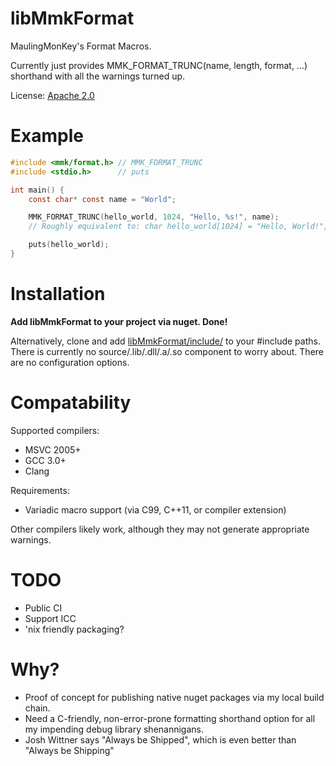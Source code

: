 # libMmkFormat

MaulingMonKey's Format Macros.

Currently just provides MMK_FORMAT_TRUNC(name, length, format, ...) shorthand with all the warnings turned up.

License: [Apache 2.0](LICENSE.txt)

# Example

```c
#include <mmk/format.h> // MMK_FORMAT_TRUNC
#include <stdio.h>      // puts

int main() {
	const char* const name = "World";

	MMK_FORMAT_TRUNC(hello_world, 1024, "Hello, %s!", name);
	// Roughly equivalent to: char hello_world[1024] = "Hello, World!";

	puts(hello_world);
}

```

# Installation

**Add libMmkFormat to your project via nuget.  Done!**

Alternatively, clone and add [libMmkFormat/include/](libMmkFormat/include/) to your #include paths.
There is currently no source/.lib/.dll/.a/.so component to worry about.
There are no configuration options.

# Compatability

Supported compilers:
- MSVC 2005+
- GCC 3.0+
- Clang

Requirements:
- Variadic macro support (via C99, C++11, or compiler extension)

Other compilers likely work, although they may not generate appropriate warnings.

# TODO

- Public CI
- Support ICC
- 'nix friendly packaging?

# Why?

- Proof of concept for publishing native nuget packages via my local build chain.
- Need a C-friendly, non-error-prone formatting shorthand option for all my impending debug library shenannigans.
- Josh Wittner says "Always be Shipped", which is even better than "Always be Shipping"
